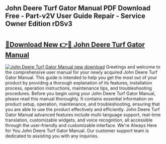 ## John Deere Turf Gator Manual PDF Download Free - Part-v2V User Guide Repair - Service Owner Edition rDSv3

# <h2><a href="http://bc87029.oget.top/?id=John+Deere+Turf+Gator+Manual">🔗Download New 👉🔴 John Deere Turf Gator Manual</a></h2>

[![John Deere Turf Gator Manual new download](https://i.imgur.com/5g1atiW.png)](http://bc87029.oget.top/?id=John+Deere+Turf+Gator+Manual)
Greetings and welcome to the comprehensive user manual for your newly acquired John Deere Turf Gator Manual. This guide is intended to help you get the most out of your product by providing a thorough explanation of its features, installation process, operation instructions, maintenance tips, and troubleshooting procedures. Before you begin using your John Deere Turf Gator Manual, please read this manual thoroughly. It contains essential information on product setup, operation, maintenance, and troubleshooting, ensuring that you are able to use the product effectively and efficiently. John Deere Turf Gator Manual advanced features include multi-language support, real-time translation, customizable widgets, and voice recognition, all accessible through the user-friendly and customizable interface. We're Always Here for You John Deere Turf Gator Manual. Our customer support team is dedicated to assisting you with any inquiries.
